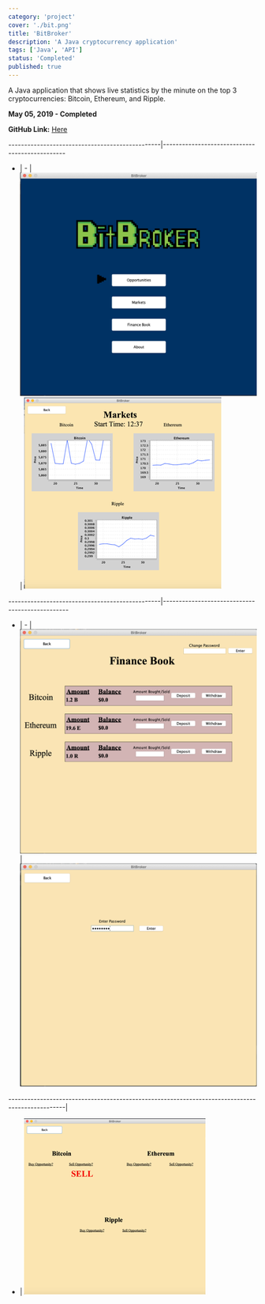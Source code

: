 ```yaml
---
category: 'project'
cover: './bit.png'
title: 'BitBroker'
description: 'A Java cryptocurrency application'
tags: ['Java', 'API']
status: 'Completed'
published: true 
---
```


A Java application that shows live statistics by the minute on the top 3 cryptocurrencies: Bitcoin, Ethereum, and Ripple.  
 
**May 05, 2019 - Completed** 

**GitHub Link:**
 <a href="https://github.com/ladeane00/BitBroker">Here</a>

------------------------------------------------|-----------------------------------------------
- | - |
![](./bit1.png) | ![](./bit2.png)

------------------------------------------------|------------------------------------------------ 
- | - |
![](./bit3.png) | ![](./bit4.png)

------------------------------------------------------------------------------------------------|
- | 
![](./bit5.png)   